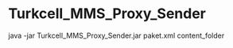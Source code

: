 Turkcell_MMS_Proxy_Sender
=========================

java -jar Turkcell_MMS_Proxy_Sender.jar paket.xml content_folder
